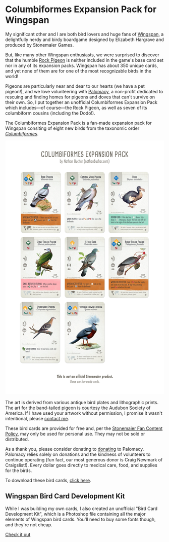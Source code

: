 # Columbiformes Expansion Pack for Wingspan

My significant other and I are both bird lovers and huge fans of [Wingspan](https://stonemaiergames.com/games/wingspan), a delightfully nerdy and birdy boardgame designed by Elizabeth Hargrave and produced by Stonemaier Games.

But, like many other Wingspan enthusiasts, we were surprised to discover that the humble [Rock Pigeon](https://en.wikipedia.org/wiki/Rock_dove) is neither included in the game's base card set nor in any of its expansion packs. Wingspan has about 350 unique cards, and yet none of them are for one of the most recognizable birds in the world!

Pigeons are particularly near and dear to our hearts (we have a pet pigeon!), and we love volunteering with [Palomacy](https://pigeonrescue.org), a non-profit dedicated to rescuing and finding homes for pigeons and doves that can't survive on their own. So, I put together an unofficial Columbiformes Expansion Pack which includes—of course—the Rock Pigeon, as well as seven of its columbiform cousins (including the Dodo!).

The Columbiformes Expansion Pack is a fan-made expansion pack for Wingspan consiting of eight new birds from the taxonomic order [_Columbiformes_](https://en.wikipedia.org/wiki/Columbidae).

![](./img/pigeons-all.jpg)

The art is derived from various antique bird plates and lithographic prints. The art for the band-tailed pigeon is courtesy the Audubon Society of America. If I have used your artwork without permission, I promise it wasn't intentional, please [contact me](mailto:hello@nathanbuchar.com).

These bird cards are provided for free and, per the [Stonemaier Fan Content Policy](https://www.dropbox.com/sh/f2tekc23yvb27w3/AAAVq1zuMLLiaHFwTtUF9Vp3a/Card%20Frames?dl=0&preview=Stonemaier+Fan+Content+Policy+(Read+First).rtf&subfolder_nav_tracking=1), may only be used for personal use. They may not be sold or distributed.

As a thank you, please consider donating to [donating](https://www.pigeonrescue.org/donate/) to Palomacy. Palomacy relies solely on donations and the kindness of volunteers to continue operating (fun fact, our most generous donor is Craig Newmark of Craigslist!). Every dollar goes directly to medical care, food, and supplies for the birds.

To download these bird cards, [click here](https://github.com/nathanbuchar/wingspan-columbiformes-expansion/releases).


## Wingspan Bird Card Development Kit

While I was building my own cards, I also created an unofficial "Bird Card Development Kit", which is a Photoshop file containing all the major elements of Wingspan bird cards. You'll need to buy some fonts though, and they're not cheap.

[Check it out](https://github.com/nathanbuchar/wingspan-bird-card-dev-kit)
